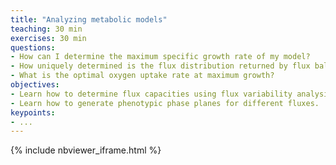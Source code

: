 ```yaml
---
title: "Analyzing metabolic models"
teaching: 30 min
exercises: 30 min
questions:
- How can I determine the maximum specific growth rate of my model?
- How uniquely determined is the flux distribution returned by flux balance analysis?
- What is the optimal oxygen uptake rate at maximum growth?
objectives:
- Learn how to determine flux capacities using flux variability analysis.
- Learn how to generate phenotypic phase planes for different fluxes.
keypoints:
- ...
---
```


{% include nbviewer_iframe.html %}
